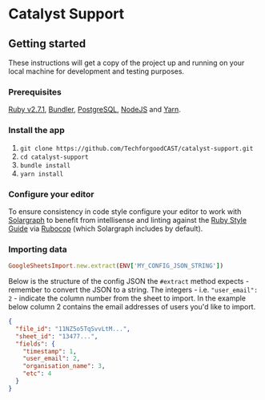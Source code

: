 # Catalyst Support

## Getting started

These instructions will get a copy of the project up and running on your local machine for development and testing purposes.

### Prerequisites

[Ruby v2.7.1](https://www.ruby-lang.org), [Bundler](https://bundler.io/), [PostgreSQL](https://www.postgresql.org/), [NodeJS](https://nodejs.org/) and [Yarn](https://yarnpkg.com/).

### Install the app

1. `git clone https://github.com/TechforgoodCAST/catalyst-support.git`
2. `cd catalyst-support`
3. `bundle install`
4. `yarn install`

### Configure your editor

To ensure consistency in code style configure your editor to work with [Solargraph](https://github.com/castwide/solargraph#using-solargraph) to benefit from intellisense and linting against the [Ruby Style Guide](https://rubystyle.guide) via [Rubocop](https://github.com/rubocop-hq/rubocop) (which Solargraph includes by default).

### Importing data

```ruby
GoogleSheetsImport.new.extract(ENV['MY_CONFIG_JSON_STRING'])
```

Below is the structure of the config JSON the `#extract` method expects - remember to convert the JSON to a string. The integers - i.e. `"user_email": 2` - indicate the column number from the sheet to import. In the example below column 2 contains the email addresses of users you'd like to import.

```json
{
  "file_id": "11NZ5o5TqSvvLtM...",
  "sheet_id": "13477...",
  "fields": {
    "timestamp": 1,
    "user_email": 2,
    "organisation_name": 3,
    "etc": 4
  }
}
```
